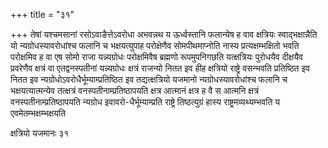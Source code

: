 +++
title = "३१"

+++
तेषां यश्चमसानां रसोऽवाङैत्तेऽवरोधा अभवन्नथ य ऊर्ध्वस्तानि फलान्येष ह
वाव क्षत्रियः स्वाद्भक्षान्नैति यो न्यग्रोधस्यावरोधांश्च फलानि च
भक्षयत्युपाह परोक्षेणैव सोमपीथमाप्नोति नास्य प्रत्यक्षम्भक्षितो भवति
परोक्षमिव ह वा एष सोमो राजा यन्न्यग्रोधः परोक्षमिवैष ब्रह्मणो
रूपमुपनिगछति यत्क्षत्रियः पुरोधयैव दीक्षयैव
प्रवरेणैव क्षत्रं वा एतद्वनस्पतीनां यन्न्यग्रोधः क्षत्रं
राजन्यो नितत इव हीह क्षत्रियो राष्ट्रे वसन्भवति प्रतिष्ठित इव नितत
इव न्यग्रोधोऽवरोधैर्भूम्याम्प्रतिष्ठित इव तद्यत्क्षत्रियो यजमानो
न्यग्रोधस्यावरोधांश्च फलानि च भक्षयत्यात्मन्येव तत्क्षत्रं
वनस्पतीनाम्प्रतिष्ठापयति क्षत्र आत्मानं क्षत्र ह वै स आत्मनि
क्षत्रं वनस्पतीनाम्प्रतिष्ठापयति न्यग्रोध इवावरो-धैर्भूम्याम्प्रति
राष्ट्रे तिष्ठत्युग्रं हास्य राष्ट्रमव्यथ्यम्भवति य
एवमेतम्भक्षम्भक्षयति 

क्षत्रियो यजमानः ३१




 

